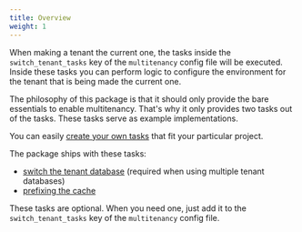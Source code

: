 ```yaml
---
title: Overview
weight: 1
---
```


When making a tenant the current one, the tasks inside the `switch_tenant_tasks` key of the `multitenancy` config file will be executed. Inside these tasks you can perform logic to configure the environment for the tenant that is being made the current one.

The philosophy of this package is that it should only provide the bare essentials to enable multitenancy. That's why it only provides two tasks out of the tasks. These tasks serve as example implementations.  

You can easily [create your own tasks](/laravel-multitenancy/v1/using-tasks-to-prepare-the-environment/creating-your-own-task/) that fit your particular project.

The package ships with these tasks:

- [switch the tenant database](/laravel-multitenancy/v1/using-tasks-to-prepare-the-environment/switching-databases) (required when using multiple tenant databases)
- [prefixing the cache](/laravel-multitenancy/v1/using-tasks-to-prepare-the-environment/prefixing-cache)

These tasks are optional. When you need one, just add it to the `switch_tenant_tasks` key of the `multitenancy` config file.
